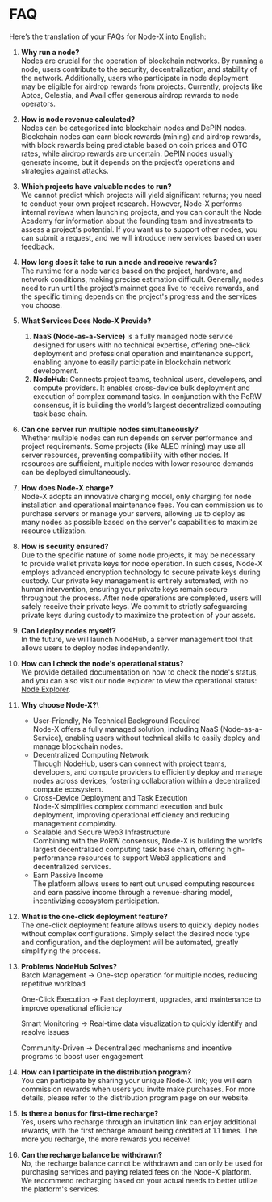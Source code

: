 # FAQ

Here’s the translation of your FAQs for Node-X into English:

1. **Why run a node?**\
   Nodes are crucial for the operation of blockchain networks. By running a node, users contribute to the security, decentralization, and stability of the network. Additionally, users who participate in node deployment may be eligible for airdrop rewards from projects. Currently, projects like Aptos, Celestia, and Avail offer generous airdrop rewards to node operators.
2. **How is node revenue calculated?**\
   Nodes can be categorized into blockchain nodes and DePIN nodes. Blockchain nodes can earn block rewards (mining) and airdrop rewards, with block rewards being predictable based on coin prices and OTC rates, while airdrop rewards are uncertain. DePIN nodes usually generate income, but it depends on the project’s operations and strategies against attacks.
3. **Which projects have valuable nodes to run?**\
   We cannot predict which projects will yield significant returns; you need to conduct your own project research. However, Node-X performs internal reviews when launching projects, and you can consult the Node Academy for information about the founding team and investments to assess a project's potential. If you want us to support other nodes, you can submit a request, and we will introduce new services based on user feedback.
4. **How long does it take to run a node and receive rewards?**\
   The runtime for a node varies based on the project, hardware, and network conditions, making precise estimation difficult. Generally, nodes need to run until the project’s mainnet goes live to receive rewards, and the specific timing depends on the project's progress and the services you choose.
5. **What Services Does Node-X Provide?**
   1. **NaaS (Node-as-a-Service)** is a fully managed node service designed for users with no technical expertise, offering one-click deployment and professional operation and maintenance support, enabling anyone to easily participate in blockchain network development.
   2. **NodeHub**: Connects project teams, technical users, developers, and compute providers. It enables cross-device bulk deployment and execution of complex command tasks. In conjunction with the PoRW consensus, it is building the world’s largest decentralized computing task base chain.
6. **Can one server run multiple nodes simultaneously?**\
   Whether multiple nodes can run depends on server performance and project requirements. Some projects (like ALEO mining) may use all server resources, preventing compatibility with other nodes. If resources are sufficient, multiple nodes with lower resource demands can be deployed simultaneously.
7. **How does Node-X charge?**\
   Node-X adopts an innovative charging model, only charging for node installation and operational maintenance fees. You can commission us to purchase servers or manage your servers, allowing us to deploy as many nodes as possible based on the server's capabilities to maximize resource utilization.
8. **How is security ensured?**\
   Due to the specific nature of some node projects, it may be necessary to provide wallet private keys for node operation. In such cases, Node-X employs advanced encryption technology to secure private keys during custody. Our private key management is entirely automated, with no human intervention, ensuring your private keys remain secure throughout the process. After node operations are completed, users will safely receive their private keys. We commit to strictly safeguarding private keys during custody to maximize the protection of your assets.
9. **Can I deploy nodes myself?**\
   In the future, we will launch NodeHub, a server management tool that allows users to deploy nodes independently.
10. **How can I check the node's operational status?**\
    We provide detailed documentation on how to check the node's status, and you can also visit our node explorer to view the operational status: [Node Explorer](https://explorer.node-x.xyz/).
11. **Why choose Node-X?**\

    * User-Friendly, No Technical Background Required\
      Node-X offers a fully managed solution, including NaaS (Node-as-a-Service), enabling users without technical skills to easily deploy and manage blockchain nodes.
    * Decentralized Computing Network\
      Through NodeHub, users can connect with project teams, developers, and compute providers to efficiently deploy and manage nodes across devices, fostering collaboration within a decentralized compute ecosystem.
    * Cross-Device Deployment and Task Execution\
      Node-X simplifies complex command execution and bulk deployment, improving operational efficiency and reducing management complexity.
    * Scalable and Secure Web3 Infrastructure\
      Combining with the PoRW consensus, Node-X is building the world’s largest decentralized computing task base chain, offering high-performance resources to support Web3 applications and decentralized services.
    * Earn Passive Income\
      The platform allows users to rent out unused computing resources and earn passive income through a revenue-sharing model, incentivizing ecosystem participation.
12. **What is the one-click deployment feature?**\
    The one-click deployment feature allows users to quickly deploy nodes without complex configurations. Simply select the desired node type and configuration, and the deployment will be automated, greatly simplifying the process.
13. **Problems NodeHub Solves?**\
    Batch Management → One-stop operation for multiple nodes, reducing repetitive workload

    One-Click Execution → Fast deployment, upgrades, and maintenance to improve operational efficiency

    Smart Monitoring → Real-time data visualization to quickly identify and resolve issues

    Community-Driven → Decentralized mechanisms and incentive programs to boost user engagement
14. **How can I participate in the distribution program?**\
    You can participate by sharing your unique Node-X link; you will earn commission rewards when users you invite make purchases. For more details, please refer to the distribution program page on our website.
15. **Is there a bonus for first-time recharge?**\
    Yes, users who recharge through an invitation link can enjoy additional rewards, with the first recharge amount being credited at 1.1 times. The more you recharge, the more rewards you receive!
16. **Can the recharge balance be withdrawn?**\
    No, the recharge balance cannot be withdrawn and can only be used for purchasing services and paying related fees on the Node-X platform. We recommend recharging based on your actual needs to better utilize the platform's services.
